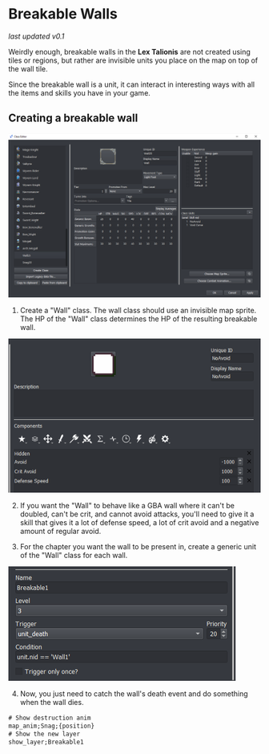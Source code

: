 # Breakable Walls

_last updated v0.1_

Weirdly enough, breakable walls in the **Lex Talionis** are not created using tiles or regions, but rather are invisible units you place on the map on top of the wall tile.

Since the breakable wall is a unit, it can interact in interesting ways with all the items and skills you have in your game.

## Creating a breakable wall

![WallClass](Images/WallClass.png)

1. Create a "Wall" class. The wall class should use an invisible map sprite. The HP of the "Wall" class determines the HP of the resulting breakable wall.

![NoAvoidSkill](Images/NoAvoidSkill.png)

2. If you want the "Wall" to behave like a GBA wall where it can't be doubled, can't be crit, and cannot avoid attacks, you'll need to give it a skill that gives it a lot of defense speed, a lot of crit avoid and a negative amount of regular avoid.

3. For the chapter you want the wall to be present in, create a generic unit of the "Wall" class for each wall.

![BreakableWallEvent](Images/BreakableWallEvent.png)

4. Now, you just need to catch the wall's death event and do something when the wall dies.

```
# Show destruction anim
map_anim;Snag;{position}
# Show the new layer
show_layer;Breakable1
```
